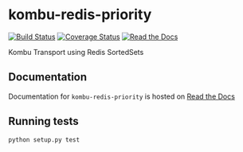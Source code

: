 # kombu-redis-priority

[![Build Status](https://travis-ci.org/Captricity/kombu-redis-priority.svg?branch=master)](https://travis-ci.org/Captricity/kombu-redis-priority) [![Coverage Status](https://coveralls.io/repos/Captricity/kombu-redis-priority/badge.png?branch=master)](https://coveralls.io/r/Captricity/kombu-redis-priority?branch=master) [![Read the Docs](http://kombu-redis-priority.readthedocs.io/en/latest/?badge=latest)](http://kombu-redis-priority.readthedocs.io/en/latest/)

Kombu Transport using Redis SortedSets

## Documentation

Documentation for `kombu-redis-priority` is hosted on [Read the Docs](http://kombu-redis-priority.readthedocs.io/en/latest/)

## Running tests

    python setup.py test
